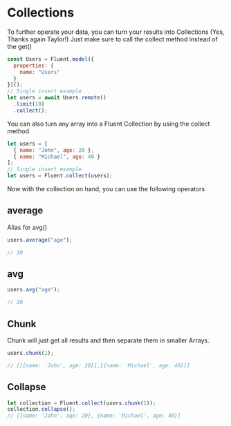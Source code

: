 # Collections

To further operate your data, you can turn your results into Collections (Yes, Thanks again Taylor!)
Just make sure to call the collect method instead of the get()

```javascript
const Users = Fluent.model({
  properties: {
    name: "Users"
  }
})();
// Single insert example
let users = await Users.remote()
  .limit(10)
  .collect();
```

You can also turn any array into a Fluent Collection by using the collect method

```javascript
let users = [
  { name: "John", age: 20 },
  { name: "Michael", age: 40 }
];
// Single insert example
let users = Fluent.collect(users);
```

Now with the collection on hand, you can use the following operators

## average

Alias for avg()

```javascript
users.average("age");

// 30
```

## avg

```javascript
users.avg("age");

// 30
```

## Chunk

Chunk will just get all results and then separate them in smaller Arrays.

```javascript
users.chunk(1);

// [[{name: 'John', age: 20}],[{name: 'Michael', age: 40}]]
```

## Collapse

```javascript
let collection = Fluent.collect(users.chunk(1));
collection.collapse();
// [{name: 'John', age: 20}, {name: 'Michael', age: 40}]
```
